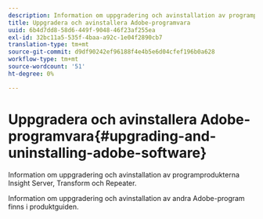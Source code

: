 ```yaml
---
description: Information om uppgradering och avinstallation av programprodukterna Insight Server, Transform och Repeater.
title: Uppgradera och avinstallera Adobe-programvara
uuid: 6b4d7dd8-58d6-449f-9048-46f23af255ea
exl-id: 32bc11a5-535f-4baa-a92c-1e04f2890cb7
translation-type: tm+mt
source-git-commit: d9df90242ef96188f4e4b5e6d04cfef196b0a628
workflow-type: tm+mt
source-wordcount: '51'
ht-degree: 0%

---
```


# Uppgradera och avinstallera Adobe-programvara{#upgrading-and-uninstalling-adobe-software}

Information om uppgradering och avinstallation av programprodukterna Insight Server, Transform och Repeater.

Information om uppgradering och avinstallation av andra Adobe-program finns i produktguiden.
